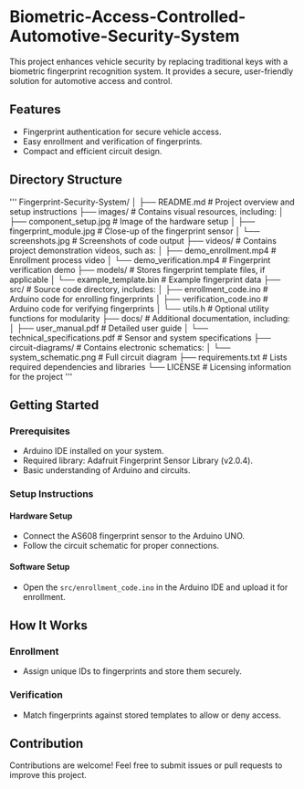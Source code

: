 # Biometric-Access-Controlled-Automotive-Security-System

This project enhances vehicle security by replacing traditional keys with a biometric fingerprint recognition system. It provides a secure, user-friendly solution for automotive access and control.

## Features
- Fingerprint authentication for secure vehicle access.
- Easy enrollment and verification of fingerprints.
- Compact and efficient circuit design.

## Directory Structure
'''
Fingerprint-Security-System/ │ ├── README.md # Project overview and setup instructions ├── images/ # Contains visual resources, including: │ ├── component_setup.jpg # Image of the hardware setup │ ├── fingerprint_module.jpg # Close-up of the fingerprint sensor │ └── screenshots.jpg # Screenshots of code output ├── videos/ # Contains project demonstration videos, such as: │ ├── demo_enrollment.mp4 # Enrollment process video │ └── demo_verification.mp4 # Fingerprint verification demo ├── models/ # Stores fingerprint template files, if applicable │ └── example_template.bin # Example fingerprint data ├── src/ # Source code directory, includes: │ ├── enrollment_code.ino # Arduino code for enrolling fingerprints │ ├── verification_code.ino # Arduino code for verifying fingerprints │ └── utils.h # Optional utility functions for modularity ├── docs/ # Additional documentation, including: │ ├── user_manual.pdf # Detailed user guide │ └── technical_specifications.pdf # Sensor and system specifications ├── circuit-diagrams/ # Contains electronic schematics: │ └── system_schematic.png # Full circuit diagram ├── requirements.txt # Lists required dependencies and libraries └── LICENSE # Licensing information for the project
'''


## Getting Started

### Prerequisites
- Arduino IDE installed on your system.
- Required library: Adafruit Fingerprint Sensor Library (v2.0.4).
- Basic understanding of Arduino and circuits.

### Setup Instructions

#### Hardware Setup
- Connect the AS608 fingerprint sensor to the Arduino UNO.
- Follow the circuit schematic for proper connections.

#### Software Setup
- Open the `src/enrollment_code.ino` in the Arduino IDE and upload it for enrollment.

## How It Works

### Enrollment
- Assign unique IDs to fingerprints and store them securely.

### Verification
- Match fingerprints against stored templates to allow or deny access.

## Contribution
Contributions are welcome! Feel free to submit issues or pull requests to improve this project.
